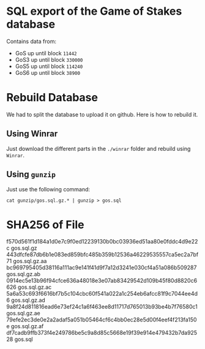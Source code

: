 # SQL export of the Game of Stakes database

Contains data from:

- GoS up until block `11442`
- GoS3 up until block `330000`
- GoS5 up until block `114240`
- GoS6 up until block `38900`

# Rebuild Database

We had to split the database to upload it on github. Here is how to rebuild it. 

## Using Winrar

Just download the different parts in the `./winrar` folder and rebuild using `Winrar`.

## Using `gunzip`

Just use the following command:

```
cat gunzip/gos.sql.gz.* | gunzip > gos.sql
```

# SHA256 of File
f570d561f1d184a1d0e7c9f0ed12239130b0bc03936ed51aa80e0fddc4d9e22c  gos.sql.gz
443dfcfe87db6b1e083ed859bfc485b359b12536a46229535557ca5ec2a7bf71  gos.sql.gz.aa
bc969795405d38116a111ac9e141f41d9f7a12d3241e030cf4a51a086b509287  gos.sql.gz.ab
0914ec5e13b96f94cfce636a48018e3e07ab83429542d109b45f80d8820c6626  gos.sql.gz.ac
5a6a53c693f6616bf7b5c104cbc60f541a022a1c254eb6afcc81f9c7044ee4d6  gos.sql.gz.ad
9a8f24d811816ead6e73ef24c1a6f463ee8d11717d765013b93be4b7f76580c1  gos.sql.gz.ae
79efe2ec3de0e2a2adaf5a051b05464cf6c4bb0ec28e5d00f4eef4f213fa150e  gos.sql.gz.af
df7cadb9ffb373f4e249786be5c9a8d85c5668e19f39e914e479432b7da92528  gos.sql
